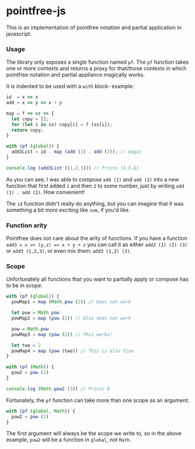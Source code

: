 # pointfree-js

This is an implementation of pointfree notation and partial application in javascript.


### Usage

The library only exposes a single function named `pf`. The `pf` function
takes one or more contexts and returns a proxy for that/those contexts in which pointfree
notation and partial appliance magically works.

It is indented to be used with a `with` block- example:

```javascript
id  = x => x
add = x => y => x + y

map = f => xs => {
  let copy = [];
  for (let i in xs) copy[i] = f (xs[i]);
  return copy;
}

with (pf (global)) {
  add3List = id . map (add (1) . add (2)); // magic
}

console.log (add3List ([1,2,3])) // Prints [4,5,6]
```

As you can see, I was able to compose `add (1)` and `add (2)` into a new function
that first added `1` and then `2` to some number, just by writing `add (1) . add (2)`. How convenient!

The `id` function didn't really do anything, but you can imagine that it was something
a bit more exciting like `sum`, if you'd like.


### Function arity

Pointfree does not care about the arity of functions. If you have a function
`add3 = x => (y,z) => x + y + z` you can call it as either `add3 (1) (2) (3)` or `add3 (1,2,3)`,
or even mix them: `add3 (1,2) (3)`.


### Scope

Unfortunately all functions that you want to partially apply or compose has to be in scope:

```javascript
with (pf (global)) {
  powMap1 = map (Math.pow (2)) // Does not work

  let pow = Math.pow
  powMap2 = map (pow (2)) // Also does not work

  pow = Math.pow
  powMap3 = map (pow (2)) // This works!

  let two = 2
  powMap4 = map (pow (two)) // This is also fine
}

with (pf (Math)) {
  pow2 = pow (2)
}

console.log (Math.pow2 (3)) // Prints 8
```

Fortunately, the `pf` function can take more than one scope as an argument:

```javascript
with (pf (global, Math)) {
  pow2 = pow (2)
}
```

The first argument will always be the scope we write to, so in the above
example, `pow2` will be a function in `global`, not `Math`.

